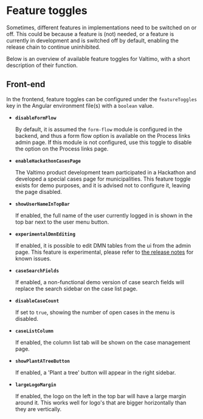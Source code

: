 # Feature toggles

Sometimes, different features in implementations need to be switched on or off. This could be because a feature
is (not) needed, or a feature is currently in development and is switched off by default, enabling the release chain to
continue uninhibited.

Below is an overview of available feature toggles for Valtimo, with a short description of their function.

## Front-end

In the frontend, feature toggles can be configured under the `featureToggles` key in the Angular environment file(s)
with a `boolean` value.

* **`disableFormFlow`**

  By default, it is assumed the `form-flow` module is configured in the backend, and thus a form flow option is
  available on the Process links admin page. If this module is not configured, use this toggle to disable the option on
  the Process links page.

* **`enableHackathonCasesPage`**

  The Valtimo product development team participated in a Hackathon and developed a special cases page for municipalities.
  This feature toggle exists for demo purposes, and it is advised not to configure it, leaving the page disabled.

* **`showUserNameInTopBar`**

  If enabled, the full name of the user currently logged in is shown in the top bar next to the user menu button.

* **`experimentalDmnEditing`**

  If enabled, it is possible to edit DMN tables from the ui from the admin page. This feature is experimental, please
  refer to [the release notes](../release-notes/major9/09.20.0/valtimo-frontend-libraries.md) for known issues.

* **`caseSearchFields`**

  If enabled, a non-functional demo version of case search fields will replace the search sidebar on the case list page.

* **`disableCaseCount`**

  If set to `true`, showing the number of open cases in the menu is disabled.

* **`caseListColumn`**

  If enabled, the column list tab will be shown on the case management page.

* **`showPlantATreeButton`**

  If enabled, a 'Plant a tree' button will appear in the right sidebar.

* **`largeLogoMargin`**

  If enabled, the logo on the left in the top bar will have a large margin around it. This works well for logo's that
  are bigger horizontally than they are vertically.

